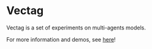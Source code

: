 Vectag
======

Vectag is a set of experiments on multi-agents models.

For more information and demos, see [here]!

 [here]: http://jgaffuri.github.io/Vectag/
